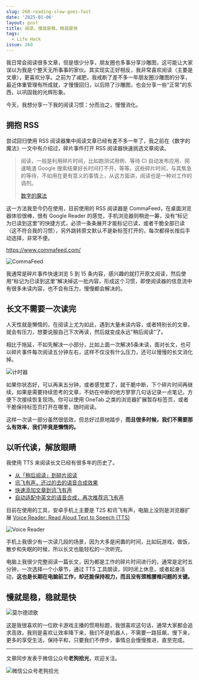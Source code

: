 ```yaml
---
slug: 260-reading-slow-goes-fast
date: '2025-01-06'
layout: post
title: 阅读，慢就是稳，稳就是快
tags:
  - Life Hack
issue: 260
---
```


我日常会阅读很多文章，但是很少分享，朋友圈也多事分享沙雕图，这可能让大家误以为我是个整天无所事事的家伙。其实现实正好相反，我非常喜欢阅读（主要是文章），更喜欢分享。之前为了减肥，我戒断了差不多一年朋友圈沙雕图的分享，最近体重管理有所成就，才慢慢回归，以后除了沙雕图，也会分享一些“正常”的东西，以巩固我的光辉形象。

今天，我想分享一下我的阅读习惯：分而治之，慢慢消化。

## 拥抱 RSS

尝试回归使用 RSS 阅读器集中阅读文章已经有差不多一年了，我之前在《数字的魔法》一文中有介绍过，碎片事件打开 RSS 阅读器快速挑选文章阅读。

> 阅读，一般是利用碎片时间，比如跑测试用例、等待 CI 自动发布应用、网速略渣 Google 搜索结果好长时间打不开，等等。这些碎片时间，与其焦急的等待，不如用在更有意义的事情上，从这方面讲，阅读也是一种对工作的调剂。
>
> [数字的魔法](https://www.anl.gg/post/12-magic-of-numbers/)

这一方法我至今仍在使用，目前使用的 RSS 阅读器是 CommaFeed，在桌面浏览器体验很棒，很有 Google Reader 的感觉，手机浏览器则稍逊一筹，没有“标记为已读到这里”的快捷方式，必须一条条展开才能标记已读，或者干脆全部已读（这不符合我的习惯），另外跳转原文默认不是新标签打开的，每次都得长按后手动选择，非常不便。

https://www.commafeed.com/

![CommaFeed](https://github.com/user-attachments/assets/fe511798-455a-4691-a787-948849eb9e58)

我通常是碎片事件快速浏览 5 到 15 条内容，感兴趣的就打开原文阅读，然后使用“标记为已读到这里”解决掉这一批内容，形成这个习惯，即使阅读器的信息流中有很多未读内容，也不会有压力，慢慢都会解决的。

## 长文不需要一次读完

人天性就是懒惰的，在阅读上尤为如此，遇到大量未读内容，或者特别长的文章，就会有压力，想要说服自己下次再读，然后就变成永远“稍后阅读”了。

相比于拖延，不如先解决一小部分，比如上面一次解决5条未读，面对长文，也可以碎片事件每次阅读五分钟左右，这样不仅没有什么压力，还可以慢慢的长文消化掉。

![计时器](https://github.com/user-attachments/assets/b1279c55-359d-4475-ab72-f45626ec42fa)


如果你状态好，可以再来五分钟，或者感觉累了，就干脆中断，下个碎片时间再继续，如果是需要持续思考的文章，不妨在中断的地方寥寥几句话记录一点笔记，方便下次接续恢复现场。你可以使用 OneTab 之类的浏览器扩展暂存标签页，或者干脆保持标签页打开在哪里，随时阅读。

这样一次读一部分虽然很低效，但总好过原地踏步，**而且很多时候，我们不需要那么有效率，我们毕竟是懒惰的。**

## 以听代读，解放眼睛

我使用 TTS 来阅读长文已经有很多年的历史了。

-   [从「稍后阅读」到碎片阅读](https://www.anl.gg/post/202-read-to-listen/)
-   [讯飞有声，还过的去的语音合成效果](https://mp.weixin.qq.com/s?__biz=MzAwODc1OTE2OQ==&mid=2648954175&idx=1&sn=3a5068c726e24fe106c1134e746ce21a&scene=21#wechat_redirect)
-   [快速添加文章到讯飞有声](https://mp.weixin.qq.com/s?__biz=MzAwODc1OTE2OQ==&mid=2648954423&idx=1&sn=c7852b61e2c97c841756825f42579694&scene=21#wechat_redirect)
-   [自动适配中英文的语音合成，再次推荐讯飞有声](https://www.anl.gg/post/230-xunfei-yousheng-tts/)

目前在使用的工具，安卓手机上主要是 T2S 和讯飞有声，电脑上没则是浏览器扩展 [Voice Reader: Read Aloud Text to Speech (TTS)](https://chromewebstore.google.com/detail/npdkkcjlmhcnnaoobfdjndibfkkhhdfn)

![Voice Reader](https://github.com/user-attachments/assets/40bc64b1-df31-4a92-b13a-a12e72e4b447)

手机上我很少有一次读几段的场景，因为大多是闲置的时间，比如玩游戏，做饭，散步和失眠的时候，所以长文也能轻松的一次听完。

电脑上我很少完整阅读一篇长文，因为都是工作的碎片时间进行的，通常是定时五分钟，一次选择一个小章节，通过 TTS 工具朗读，同时闭上休息，或者起身活动，**这也是长期在电脑前工作，却还能保持视力，而且没有颈椎腰椎问题的关键。**

## 慢就是稳，稳就是快

![莫尔德颂歌](https://github.com/user-attachments/assets/d1037f4a-595c-4b20-bc8c-0ec643af78ec)

这是我很喜欢的一位欧卡游戏主播的惯用标题，我很喜欢这句话，通常大家都会追求高效，我则是喜欢让效率降下来，我们不是机器人，不需要一路狂飙，慢下来，更多的享受生活，保持平和，只要我们不停步，事情总会慢慢推进，直至完成。

---

文章同步发表于微信公众号**老狗拾光**，欢迎关注。

![微信公众号老狗拾光](https://github.com/user-attachments/assets/1a652b8b-7f5b-4879-af52-65e1fe3f7b4d)

